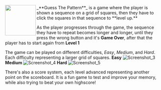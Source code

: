<img align="left" width="100" height="100" src="https://github.com/DumitruCimpean/GuessThePattern/assets/142332910/9c3d7d7c-df1a-4023-9f5c-de38f0525d91">
_**Guess The Pattern**_ is a game where the player is shown a sequence on a grid of squares, then they have to click the squares in that sequence to **level up.**

As the player progresses through the game, the sequence they have to repeat becomes longer and longer, until they press the wrong button and it's **Game Over**, after that the player has to start again from **Level 1**

The game can be played on different difficulties, _Easy_, _Medium_, and _Hard_. Each difficulty representing a larger grid of squares.
**Easy**
![Screenshot_3](https://github.com/DumitruCimpean/GuessThePattern/assets/142332910/fb3045bc-014c-4ce6-bfde-cc63295b623b)
**Medium**
![Screenshot_4](https://github.com/DumitruCimpean/GuessThePattern/assets/142332910/44d91f72-1290-4e49-a773-4ee54115c7e9)
**Hard**
![Screenshot_5](https://github.com/DumitruCimpean/GuessThePattern/assets/142332910/6510600d-b63e-4d72-8bf4-522099a67e1c)

There's also a score system, each level advanced representing another point on the scoreboard.
It is a fun game to test and improve your memory, while also trying to beat your own highscore!
